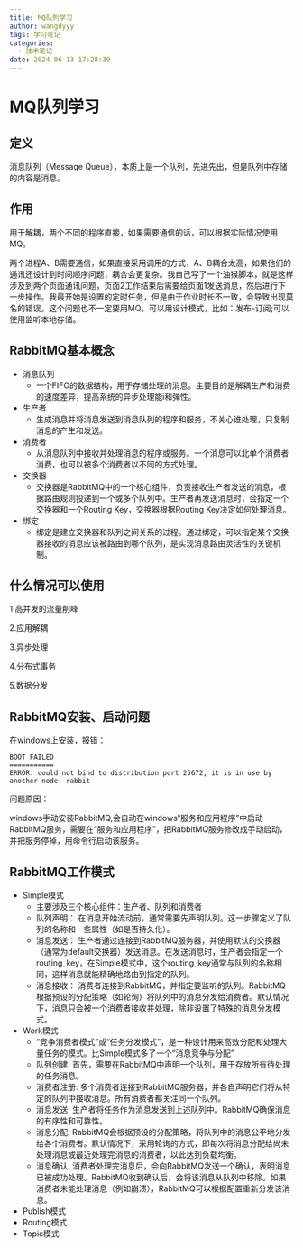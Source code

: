 ```yaml
---
title: MQ队列学习
author: wangdyyy
tags: 学习笔记
categories:
  - 技术笔记
date: 2024-06-13 17:28:39
---
```


# MQ队列学习

## 定义

消息队列（Message Queue），本质上是一个队列，先进先出，但是队列中存储的内容是消息。

## 作用
用于解耦，两个不同的程序直接，如果需要通信的话，可以根据实际情况使用MQ。

两个进程A、B需要通信，如果直接采用调用的方式，A、B耦合太高，如果他们的通讯还设计到时间顺序问题，耦合会更复杂。我自己写了一个油猴脚本，就是这样涉及到两个页面通讯问题，页面2工作结束后需要给页面1发送消息，然后进行下一步操作。我最开始是设置的定时任务，但是由于作业时长不一致，会导致出现莫名的错误。这个问题也不一定要用MQ，可以用设计模式，比如：发布-订阅;可以使用监听本地存储。

## RabbitMQ基本概念
- 消息队列
    - 一个FIFO的数据结构，用于存储处理的消息。主要目的是解耦生产和消费的速度差异，提高系统的异步处理能i和弹性。
- 生产者
    - 生成消息并将消息发送到消息队列的程序和服务，不关心谁处理，只复制消息的产生和发送。
- 消费者
  - 从消息队列中接收并处理消息的程序或服务。一个消息可以北单个消费者消费，也可以被多个消费者以不同的方式处理。
- 交换器
  - 交换器是RabbitMQ中的一个核心组件，负责接收生产者发送的消息，根据路由规则投递到一个或多个队列中。生产者再发送消息时，会指定一个交换器和一个Routing Key，交换器根据Routing Key决定如何处理消息。
- 绑定
  - 绑定是建立交换器和队列之间关系的过程。通过绑定，可以指定某个交换器接收的消息应该被路由到哪个队列，是实现消息路由灵活性的关键机制。

## 什么情况可以使用

1.高并发的流量削峰

2.应用解耦

3.异步处理

4.分布式事务

5.数据分发



## RabbitMQ安装、启动问题


在windows上安装，报错：
```
BOOT FAILED
===========
ERROR: could not bind to distribution port 25672, it is in use by another node: rabbit
```

问题原因：

windows手动安装RabbitMQ,会自动在windows“服务和应用程序”中启动RabbitMQ服务，需要在“服务和应用程序”，把RabbitMQ服务修改成手动启动，并把服务停掉，用命令行启动该服务。

## RabbitMQ工作模式
- Simple模式
  - 主要涉及三个核心组件：生产者、队列和消费者
  - 队列声明： 在消息开始流动前，通常需要先声明队列。这一步骤定义了队列的名称和一些属性（如是否持久化）。
  - 消息发送： 生产者通过连接到RabbitMQ服务器，并使用默认的交换器（通常为default交换器）发送消息。在发送消息时，生产者会指定一个routing_key，在Simple模式中，这个routing_key通常与队列的名称相同，这样消息就能精确地路由到指定的队列。
  - 消息接收： 消费者连接到RabbitMQ，并指定要监听的队列。RabbitMQ根据预设的分配策略（如轮询）将队列中的消息分发给消费者。默认情况下，消息只会被一个消费者接收并处理，除非设置了特殊的消息分发模式。
- Work模式
  - “竞争消费者模式”或“任务分发模式”，是一种设计用来高效分配和处理大量任务的模式。比Simple模式多了一个“消息竞争与分配”
  - 队列创建: 首先，需要在RabbitMQ中声明一个队列，用于存放所有待处理的任务消息。
  - 消费者注册: 多个消费者连接到RabbitMQ服务器，并各自声明它们将从特定的队列中接收消息。所有消费者都关注同一个队列。
  - 消息发送: 生产者将任务作为消息发送到上述队列中。RabbitMQ确保消息的有序性和可靠性。
  - 消息分配: RabbitMQ会根据预设的分配策略，将队列中的消息公平地分发给各个消费者。默认情况下，采用轮询的方式，即每次将消息分配给尚未处理消息或最近处理完消息的消费者，以此达到负载均衡。
  - 消息确认: 消费者处理完消息后，会向RabbitMQ发送一个确认，表明消息已被成功处理。RabbitMQ收到确认后，会将该消息从队列中移除。如果消费者未能处理消息（例如崩溃），RabbitMQ可以根据配置重新分发该消息。
- Publish模式
- Routing模式
- Topic模式